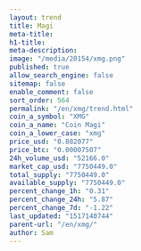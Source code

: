 ```yaml
---
layout: trend
title: Magi
meta-title: 
h1-title: 
meta-description: 
image: "/media/20154/xmg.png"
published: true
allow_search_engine: false
sitemap: false
enable_comment: false
sort_order: 564
permalink: "/en/xmg/trend.html"
coin_a_symbol: "XMG"
coin_a_name: "Coin Magi"
coin_a_lower_case: "xmg"
price_usd: "0.882077"
price_btc: "0.00007507"
24h_volume_usd: "52166.0"
market_cap_usd: "7750449.0"
total_supply: "7750449.0"
available_supply: "7750449.0"
percent_change_1h: "0.31"
percent_change_24h: "5.87"
percent_change_7d: "-1.22"
last_updated: "1517140744"
parent-url: "/en/xmg/"
author: Sam
---
```


